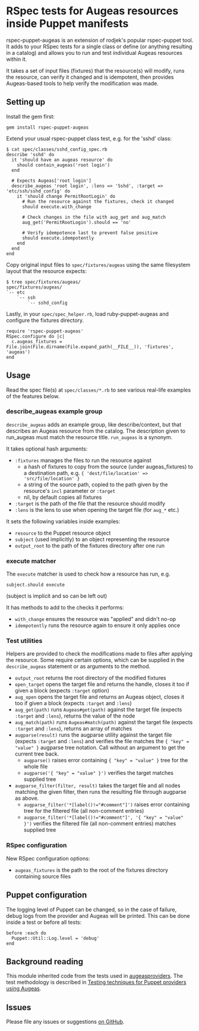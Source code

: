 # RSpec tests for Augeas resources inside Puppet manifests

rspec-puppet-augeas is an extension of rodjek's popular rspec-puppet tool.  It
adds to your RSpec tests for a single class or define (or anything resulting in
a catalog) and allows you to run and test individual Augeas resources within it.

It takes a set of input files (fixtures) that the resource(s) will modify, runs
the resource, can verify it changed and is idempotent, then provides
Augeas-based tools to help verify the modification was made.

## Setting up

Install the gem first:

    gem install rspec-puppet-augeas

Extend your usual rspec-puppet class test, e.g. for the 'sshd' class:

    $ cat spec/classes/sshd_config_spec.rb
    describe 'sshd' do
      it 'should have an augeas resource' do
        should contain_augeas('root login')
      end

      # Expects Augeas['root login']
      describe_augeas 'root login', :lens => 'Sshd', :target => 'etc/ssh/sshd_config' do
        it 'should change PermitRootLogin' do
          # Run the resource against the fixtures, check it changed
          should execute.with_change

          # Check changes in the file with aug_get and aug_match
          aug_get('PermitRootLogin').should == 'no'

          # Verify idempotence last to prevent false positive
          should execute.idempotently
        end
      end
    end

Copy original input files to `spec/fixtures/augeas` using the same filesystem
layout that the resource expects:

    $ tree spec/fixtures/augeas/
    spec/fixtures/augeas/
    `-- etc
        `-- ssh
            `-- sshd_config


Lastly, in your `spec/spec_helper.rb`, load ruby-puppet-augeas and configure the
fixtures directory.

    require 'rspec-puppet-augeas'
    RSpec.configure do |c|
      c.augeas_fixtures = File.join(File.dirname(File.expand_path(__FILE__)), 'fixtures', 'augeas')
    end

## Usage

Read the spec file(s) at `spec/classes/*.rb` to see various real-life examples
of the features below.

### describe\_augeas example group

`describe_augeas` adds an example group, like describe/context, but that describes
an Augeas resource from the catalog.  The description given to run\_augeas must
match the resource title.  `run_augeas` is a synonym. 

It takes optional hash arguments:

* `:fixtures` manages the files to run the resource against
  * a hash of fixtures to copy from the source (under augeas\_fixtures) to a
    destination path, e.g. `{ 'dest/file/location' => 'src/file/location' }`
  * a string of the source path, copied to the path given by the resource's
    `incl` parameter or `:target`
  * nil, by default copies all fixtures
* `:target` is the path of the file that the resource should modify 
* `:lens` is the lens to use when opening the target file (for `aug_*` etc.)

It sets the following variables inside examples:

* `resource` to the Puppet resource object
* `subject` (used implicitly) to an object representing the resource
* `output_root` to the path of the fixtures directory after one run

### execute matcher

The `execute` matcher is used to check how a resource has run, e.g.

    subject.should execute

(subject is implicit and so can be left out)

It has methods to add to the checks it performs:

* `with_change` ensures the resource was "applied" and didn't no-op
* `idempotently` runs the resource again to ensure it only applies once

### Test utilities

Helpers are provided to check the modifications made to files after applying
the resource.  Some require certain options, which can be supplied in the
`describe_augeas` statement or as arguments to the method.

* `output_root` returns the root directory of the modified fixtures
* `open_target` opens the target file and returns the handle, closes it too if
  given a block (expects `:target` option)
* `aug_open` opens the target file and returns an Augeas object, closes it too
  if given a block (expects `:target` and `:lens`)
* `aug_get(path)` runs `Augeas#get(path)` against the target file (expects
  `:target` and `:lens`), returns the value of the node
* `aug_match(path)` runs `Augeas#match(path)` against the target file (expects
  `:target` and `:lens`), returns an array of matches
* `augparse(result)` runs the augparse utility against the target file (expects
  `:target` and `:lens`) and verifies the file matches the `{ "key" = "value"
  }` augparse tree notation.  Call without an argument to get the current tree
  back.
  * `augparse()` raises error containing `{ "key" = "value" }` tree for the
    whole file
  * `augparse('{ "key" = "value" }')` verifies the target matches supplied tree
* `augparse_filter(filter, result)` takes the target file and all nodes matching
  the given filter, then runs the resulting file through augparse as above.
  * `augparse_filter('*[label()!="#comment"]')` raises error containing tree for
    the filtered file (all non-comment entries)
  * `augparse_filter('*[label()!="#comment"]', '{ "key" = "value" }')` verifies
    the filtered file (all non-comment entries) matches supplied tree

### RSpec configuration

New RSpec configuration options:

* `augeas_fixtures` is the path to the root of the fixtures directory
  containing source files

## Puppet configuration

The logging level of Puppet can be changed, so in the case of failure, debug
logs from the provider and Augeas will be printed.  This can be done inside
a test or before all tests:

    before :each do
      Puppet::Util::Log.level = 'debug'
    end

## Background reading

This module inherited code from the tests used in [augeasproviders](http://augeasproviders.com).
The test methodology is described in [Testing techniques for Puppet providers using Augeas](http://augeasproviders.com/documentation/specs.html).

## Issues

Please file any issues or suggestions [on GitHub](https://github.com/domcleal/rspec-puppet-augeas/issues).
